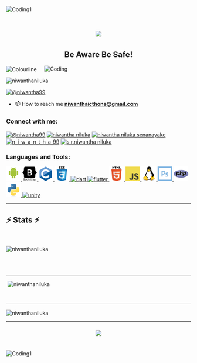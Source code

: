 <img align="center" width="%300" hight="%50" alt="Coding1"  src="https://user-images.githubusercontent.com/74038190/225813708-98b745f2-7d22-48cf-9150-083f1b00d6c9.gif">

<h1 align="center">
<img src="https://readme-typing-svg.herokuapp.com/?font=Righteous&size=35&center=true&vCenter=true&width=500&height=70&duration=4000&lines=Hi+There!+👋;+I'm+Niwantha+Niluka!;" />
</h1>
<h2 align="center">Be Aware Be Safe!</h2>
<img align="center" alt="Colourline"  src="https://user-images.githubusercontent.com/74038190/212284100-561aa473-3905-4a80-b561-0d28506553ee.gif">
<img align="right" alt="Coding" width="400" src="https://media.tenor.com/rePDfDWO3XoAAAAd/hacking.gif">

<p align="left"> <img src="https://komarev.com/ghpvc/?username=niwanthaniluka&label=Profile%20views&color=0e75b6&style=flat" alt="niwanthaniluka" /> </p>

<p align="left"> <a href="https://twitter.com/@niwantha99" target="blank"><img src="https://img.shields.io/twitter/follow/@niwantha99?logo=twitter&style=for-the-badge" alt="@niwantha99" /></a> </p>

- 📫 How to reach me **niwanthaicthons@gmail.com**

<h3 align="left">Connect with me:</h3>
<p align="left">
<a href="https://twitter.com/@niwantha99" target="blank"><img align="center" src="https://raw.githubusercontent.com/rahuldkjain/github-profile-readme-generator/master/src/images/icons/Social/twitter.svg" alt="@niwantha99" height="30" width="40" /></a>
<a href="https://linkedin.com/in/niwantha niluka" target="blank"><img align="center" src="https://raw.githubusercontent.com/rahuldkjain/github-profile-readme-generator/master/src/images/icons/Social/linked-in-alt.svg" alt="niwantha niluka" height="30" width="40" /></a>
<a href="https://fb.com/niwantha niluka senanayake" target="blank"><img align="center" src="https://raw.githubusercontent.com/rahuldkjain/github-profile-readme-generator/master/src/images/icons/Social/facebook.svg" alt="niwantha niluka senanayake" height="30" width="40" /></a>
<a href="https://instagram.com/n_i_w_a_n_t_h_a_99" target="blank"><img align="center" src="https://raw.githubusercontent.com/rahuldkjain/github-profile-readme-generator/master/src/images/icons/Social/instagram.svg" alt="n_i_w_a_n_t_h_a_99" height="30" width="40" /></a>
<a href="https://www.youtube.com/c/s.r.niwantha niluka" target="blank"><img align="center" src="https://raw.githubusercontent.com/rahuldkjain/github-profile-readme-generator/master/src/images/icons/Social/youtube.svg" alt="s.r.niwantha niluka" height="30" width="40" /></a>
</p>

<h3 align="left">Languages and Tools:</h3>
<p align="left"> <a href="https://developer.android.com" target="_blank" rel="noreferrer"> <img src="https://raw.githubusercontent.com/devicons/devicon/master/icons/android/android-original-wordmark.svg" alt="android" width="40" height="40"/> </a> <a href="https://getbootstrap.com" target="_blank" rel="noreferrer"> <img src="https://raw.githubusercontent.com/devicons/devicon/master/icons/bootstrap/bootstrap-plain-wordmark.svg" alt="bootstrap" width="40" height="40"/> </a> <a href="https://www.cprogramming.com/" target="_blank" rel="noreferrer"> <img src="https://raw.githubusercontent.com/devicons/devicon/master/icons/c/c-original.svg" alt="c" width="40" height="40"/> </a> <a href="https://www.w3schools.com/css/" target="_blank" rel="noreferrer"> <img src="https://raw.githubusercontent.com/devicons/devicon/master/icons/css3/css3-original-wordmark.svg" alt="css3" width="40" height="40"/> </a> <a href="https://dart.dev" target="_blank" rel="noreferrer"> <img src="https://www.vectorlogo.zone/logos/dartlang/dartlang-icon.svg" alt="dart" width="40" height="40"/> </a> <a href="https://flutter.dev" target="_blank" rel="noreferrer"> <img src="https://www.vectorlogo.zone/logos/flutterio/flutterio-icon.svg" alt="flutter" width="40" height="40"/> </a> <a href="https://www.w3.org/html/" target="_blank" rel="noreferrer"> <img src="https://raw.githubusercontent.com/devicons/devicon/master/icons/html5/html5-original-wordmark.svg" alt="html5" width="40" height="40"/> </a> <a href="https://developer.mozilla.org/en-US/docs/Web/JavaScript" target="_blank" rel="noreferrer"> <img src="https://raw.githubusercontent.com/devicons/devicon/master/icons/javascript/javascript-original.svg" alt="javascript" width="40" height="40"/> </a> <a href="https://www.linux.org/" target="_blank" rel="noreferrer"> <img src="https://raw.githubusercontent.com/devicons/devicon/master/icons/linux/linux-original.svg" alt="linux" width="40" height="40"/> </a> <a href="https://www.photoshop.com/en" target="_blank" rel="noreferrer"> <img src="https://raw.githubusercontent.com/devicons/devicon/master/icons/photoshop/photoshop-line.svg" alt="photoshop" width="40" height="40"/> </a> <a href="https://www.php.net" target="_blank" rel="noreferrer"> <img src="https://raw.githubusercontent.com/devicons/devicon/master/icons/php/php-original.svg" alt="php" width="40" height="40"/> </a> <a href="https://www.python.org" target="_blank" rel="noreferrer"> <img src="https://raw.githubusercontent.com/devicons/devicon/master/icons/python/python-original.svg" alt="python" width="40" height="40"/> </a> <a href="https://unity.com/" target="_blank" rel="noreferrer"> <img src="https://www.vectorlogo.zone/logos/unity3d/unity3d-icon.svg" alt="unity" width="40" height="40"/> </a> </p>


<hr/>

<h2 align="left">⚡ Stats ⚡</h2> <br>
<p><img align="center" src="https://github-readme-stats.vercel.app/api/top-langs?username=niwanthaniluka&show_icons=true&locale=en&layout=compact" alt="niwanthaniluka" /></p><br><br><hr/>

<p>&nbsp;<img align="center" src="https://github-readme-stats.vercel.app/api?username=niwanthaniluka&show_icons=true&locale=en" alt="niwanthaniluka" /></p><br><hr/>

<p><img align="center" src="https://github-readme-streak-stats.herokuapp.com/?user=niwanthaniluka&" alt="niwanthaniluka" /><br></p><hr/>

<h3 align="center">
    <img src="https://readme-typing-svg.herokuapp.com/?font=Righteous&size=25&center=true&vCenter=true&width=500&height=70&duration=4000&lines=Thanks+for+visiting!+✌️;+Shoot+me+a+message+on+Linkedin!;I'm+always+down+to+collab+:)">
</h3>

<br/>

<img align="center"  alt="Coding1"  src="https://user-images.githubusercontent.com/74038190/240304586-d48893bd-0757-481c-8d7e-ba3e163feae7.png">



